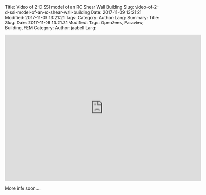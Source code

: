Title: Video of 2-D SSI model of an RC Shear Wall Building
Slug: video-of-2-d-ssi-model-of-an-rc-shear-wall-building
Date: 2017-11-09 13:21:21
Modified: 2017-11-09 13:21:21
Tags: 
Category: 
Author: 
Lang: 
Summary: Title: 
Slug: 
Date: 2017-11-09 13:21:21
Modified: 
Tags: OpenSees, Paraview, Building, FEM
Category: 
Author: jaabell
Lang: 


<div class="youtube" align="left">
<iframe width="640" height="480" src="https://www.youtube.com/embed/_ye7wjjywSw" frameborder="0"  allowfullscreen></iframe>
</div>


More info soon....

